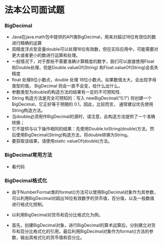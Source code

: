 # 法本公司面试题

### ​BigDecimal
   - Java在java.math包中提供的API类BigDecimal，用来对超过16位有效位的数进行精确的运算
   - 双精度浮点型变量double可以处理16位有效数，但在实际应用中，可能需要对更大或者更小的数进行运算和处理。
   - 一般情况下，对于那些不需要准确计算精度的数字，我们可以直接使用Float和Double处理，但是Double.valueOf(String) 和Float.valueOf(String)会丢失精度
   - float 处理8位小数点，double 处理 16位小数点。如果数值太大，会出现字母类型的值， BigDecimal 则会一直不会变，给什么出什么。
   - 参数类型为double的构造方法的结果有一定的不可预知性.
   - String 构造方法是完全可预知的：写入 newBigDecimal(“0.1”) 将创建一个 BigDecimal，它正好等于预期的 0.1。因此，比较而言， 通常建议优先使用String构造方法。
   - 当double必须用作BigDecimal的源时，请注意，此构造方法提供了一个准确转换；
   - 它不提供与以下操作相同的结果：先使用Double.toString(double)方法，然后使用BigDecimal(String)构造方法，将double转换为String。
   - 要获取该结果，请使用static valueOf(double)方法。

### BigDecimal常用方法
   - 看代码

### BigDecimal格式化
   - 由于NumberFormat类的format()方法可以使用BigDecimal对象作为其参数，可以利用BigDecimal对超出16位有效数字的货币值，百分值，以及一般数值进行格式化控制。
     
   - 以利用BigDecimal对货币和百分比格式化为例。
   - 首先，创建BigDecimal对象，进行BigDecimal的算术运算后，分别建立对货币和百分比格式化的引用，最后利用BigDecimal对象作为format()方法的参数，输出其格式化的货币值和百分比。
     

